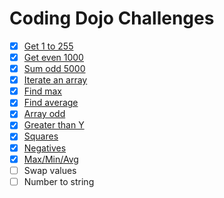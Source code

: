 # Coding Dojo Challenges

- [x] [Get 1 to 255](get-1-to-255.js)
- [x] [Get even 1000](get-even-1000.js)
- [x] [Sum odd 5000](sum-odd-5000.js)
- [x] [Iterate an array](iterate-an-array.js)
- [x] [Find max](find-max.js)
- [x] [Find average](find-average.js)
- [x] [Array odd](array-odd.js)
- [x] [Greater than Y](greater-than-y.js)
- [x] [Squares](squares.js)
- [x] [Negatives](negatives.js)
- [x] [Max/Min/Avg](max-min-avg.js)
- [ ] Swap values
- [ ] Number to string
